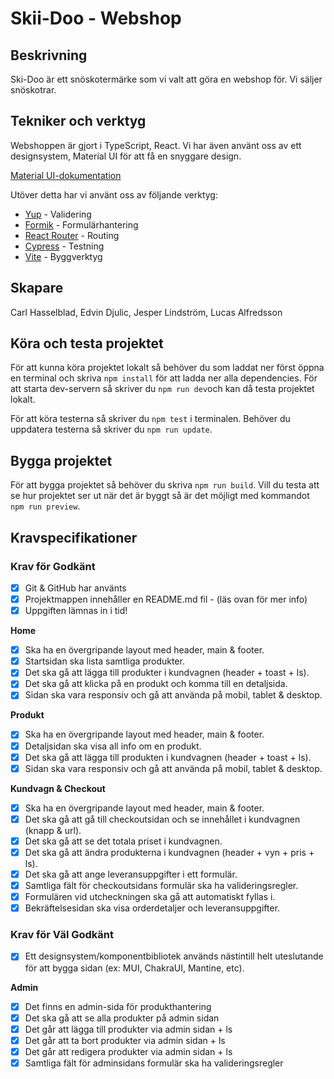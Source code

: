 # Skii-Doo - Webshop

## Beskrivning

Ski-Doo är ett snöskotermärke som vi valt att göra en webshop för. Vi säljer snöskotrar.
<!-- E snella -->

## Tekniker och verktyg

Webshoppen är gjort i TypeScript, React. Vi har även använt oss av ett designsystem, Material UI för att få en snyggare design.

[Material UI-dokumentation](https://mui.com/material-ui/getting-started/overview/)

Utöver detta har vi använt oss av följande verktyg:

- [Yup](https://github.com/jquense/yup) - Validering
- [Formik](https://formik.org/docs) - Formulärhantering
- [React Router](https://reactrouter.com/en/main) - Routing
- [Cypress](https://www.cypress.io/) - Testning
- [Vite](https://vitejs.dev/) - Byggverktyg

## Skapare

Carl Hasselblad, Edvin Djulic, Jesper Lindström, Lucas Alfredsson

## Köra och testa projektet

För att kunna köra projektet lokalt så behöver du som laddat ner först öppna en terminal och skriva `npm install` för att ladda ner alla dependencies. För att starta dev-servern så skriver du `npm run dev`och kan då testa projektet lokalt.

För att köra testerna så skriver du `npm test` i terminalen.
Behöver du uppdatera testerna så skriver du `npm run update`.

## Bygga projektet

För att bygga projektet så behöver du skriva `npm run build`. Vill du testa att se hur projektet ser ut när det är byggt så är det möjligt med kommandot `npm run preview`.

## Kravspecifikationer

### Krav för Godkänt

- [x] Git & GitHub har använts
- [x] Projektmappen innehåller en README.md fil - (läs ovan för mer info)
- [x] Uppgiften lämnas in i tid!

**Home**

- [x] Ska ha en övergripande layout med header, main & footer.
- [x] Startsidan ska lista samtliga produkter.
- [x] Det ska gå att lägga till produkter i kundvagnen (header + toast + ls).
- [x] Det ska gå att klicka på en produkt och komma till en detaljsida.
- [x] Sidan ska vara responsiv och gå att använda på mobil, tablet & desktop.

**Produkt**

- [x] Ska ha en övergripande layout med header, main & footer.
- [x] Detaljsidan ska visa all info om en produkt.
- [x] Det ska gå att lägga till produkten i kundvagnen (header + toast + ls).
- [x] Sidan ska vara responsiv och gå att använda på mobil, tablet & desktop.

**Kundvagn & Checkout**

- [x] Ska ha en övergripande layout med header, main & footer.
- [x] Det ska gå att gå till checkoutsidan och se innehållet i kundvagnen (knapp & url).
- [x] Det ska gå att se det totala priset i kundvagnen.
- [x] Det ska gå att ändra produkterna i kundvagnen (header + vyn + pris + ls).
- [x] Det ska gå att ange leveransuppgifter i ett formulär.
- [x] Samtliga fält för checkoutsidans formulär ska ha valideringsregler.
- [x] Formulären vid utcheckningen ska gå att automatiskt fyllas i.
- [x] Bekräftelsesidan ska visa orderdetaljer och leveransuppgifter.

### Krav för Väl Godkänt

- [x] Ett designsystem/komponentbibliotek används nästintill helt uteslutande för att bygga sidan (ex: MUI, ChakraUI, Mantine, etc).

**Admin**

- [x] Det finns en admin-sida för produkthantering
- [x] Det ska gå att se alla produkter på admin sidan
- [x] Det går att lägga till produkter via admin sidan + ls
- [x] Det går att ta bort produkter via admin sidan + ls
- [x] Det går att redigera produkter via admin sidan + ls
- [x] Samtliga fält för adminsidans formulär ska ha valideringsregler
